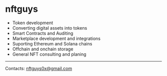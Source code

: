 # nftguys

- Token development
- Converting digital assets into tokens
- Smart Contracts and Auditing
- Marketplace development and integrations
- Suporting Ethereum and Solana chains
- Offchain and onchain storage
- General NFT consulting and planing

---

Contacts: nftguys0x@gmail.com
